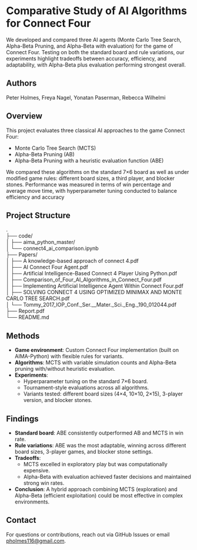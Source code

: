 # Comparative Study of AI Algorithms for Connect Four

We developed and compared three AI agents (Monte Carlo Tree Search, Alpha-Beta Pruning, and Alpha-Beta with evaluation) for the game of Connect Four. Testing on both the standard board and rule variations, our experiments highlight tradeoffs between accuracy, efficiency, and adaptability, with Alpha-Beta plus evaluation performing strongest overall.

## Authors

Peter Holmes, Freya Nagel, Yonatan Paserman, Rebecca Wilhelmi

## Overview

This project evaluates three classical AI approaches to the game Connect Four:
- Monte Carlo Tree Search (MCTS)
- Alpha-Beta Pruning (AB)
- Alpha-Beta Pruning with a heuristic evaluation function (ABE)

We compared these algorithms on the standard 7×6 board as well as under modified game rules: different board sizes, a third player, and blocker stones. Performance was measured in terms of win percentage and average move time, with hyperparameter tuning conducted to balance efficiency and accuracy

## Project Structure

.\
├── code/\
│   ├── aima_python_master/\
│   └── connect4_ai_comparison.ipynb\
├── Papers/\
│   ├── A knowledge-based approach of connect 4.pdf\
│   ├── AI Connect Four Agent.pdf\
│   ├── Artificial Intelligence-Based Connect 4 Player Using Python.pdf\
│   ├── Comparison_of_Four_AI_Algorithms_in_Connect_Four.pdf\
│   ├── Implementing Artificial Intelligence Agent Within Connect Four.pdf\
│   ├── SOLVING CONNECT 4 USING OPTIMIZED MINIMAX AND MONTE CARLO TREE SEARCH.pdf\
│   └── Tommy_2017_IOP_Conf._Ser.__Mater._Sci._Eng._190_012044.pdf\
├── Report.pdf\
└── README.md

## Methods

- **Game environment**: Custom Connect Four implementation (built on AIMA-Python) with flexible rules for variants.
- **Algorithms**: MCTS with variable simulation counts and Alpha-Beta pruning with/without heuristic evaluation.
- **Experiments**:
  - Hyperparameter tuning on the standard 7×6 board.
  - Tournament-style evaluations across all algorithms.
  - Variants tested: different board sizes (4×4, 10×10, 2×15), 3-player version, and blocker stones.

## Findings

- **Standard board**: ABE consistently outperformed AB and MCTS in win rate.
- **Rule variations**: ABE was the most adaptable, winning across different board sizes, 3-player games, and blocker stone settings.
- **Tradeoffs**:
  - MCTS excelled in exploratory play but was computationally expensive.
  - Alpha-Beta with evaluation achieved faster decisions and maintained strong win rates.
- **Conclusion**: A hybrid approach combining MCTS (exploration) and Alpha-Beta (efficient exploitation) could be most effective in complex environments.

## Contact

For questions or contributions, reach out via GitHub Issues or email pholmes116@gmail.com.
